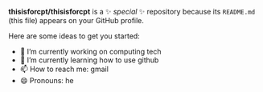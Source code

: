 


**thisisforcpt/thisisforcpt** is a ✨ _special_ ✨ repository because its `README.md` (this file) appears on your GitHub profile.

Here are some ideas to get you started:

- 🔭 I’m currently working on computing tech
- 🌱 I’m currently learning how to use github
- 📫 How to reach me: gmail
- 😄 Pronouns: he
